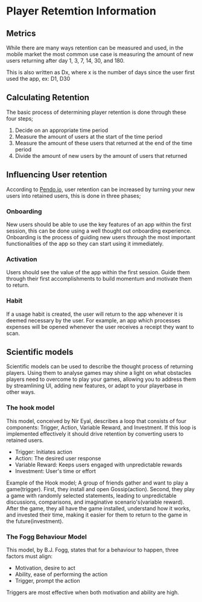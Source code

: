 # Player Retemtion Information
## Metrics
While there are many ways retention can be measured and used, in the mobile market the most common use case is measuring the amount of new users returning after day 1, 3, 7, 14, 30, and 180.

This is also written as Dx, where x is the number of days since the user first used the app, ex: D1, D30

## Calculating Retention

The basic process of determining player retention is done through these four steps;
1. Decide on an appropriate time period
2. Measure the amount of users at the start of the time period
3. Measure the amount of these users that returned at the end of the time period
4. Divide the amount of new users by the amount of users that returned

## Influencing User retention

According to [Pendo.io](https://www.pendo.io/glossary/user-retention/), user retention can be increased by turning your new users into retained users, this is done in three phases;

### Onboarding
New users should be able to use the key features of an app within the first session, this can be done using a well thought out onboarding experience. Onboarding is the process of guiding new users through the most important functionalities of the app so they can start using it immediately. 

### Activation
Users should see the value of the app within the first session. Guide them through their first accomplishments to build momentum and motivate them to return.

### Habit
If a usage habit is created, the user will return to the app whenever it is deemed necessary by the user. For example, an app which processes expenses will be opened whenever the user receives a receipt they want to scan. 

## Scientific models
Scientific models can be used to describe the thought process of returning players. Using them to analyse games may shine a light on what obstacles players need to overcome to play your games, allowing you to address them by streamlining UI, adding new features, or adapt to your playerbase in other ways.

### The hook model
This model, conceived by Nir Eyal, describes a loop that consists of four components: Trigger, Action, Variable Reward, and Investment. If this loop is implemented effectively it should drive retention by converting users to retained users.
- Trigger: Initiates action
- Action: The desired user response
- Variable Reward: Keeps users engaged with unpredictable rewards
- Investment: User's time or effort

Example of the Hook model;
A group of friends gather and want to play a game(trigger). First, they install and open Gossip(action). Second, they play a game with randomly selected statements, leading to unpredictable discussions, comparisons, and imaginative scenario's(variable reward). After the game, they all have the game installed, understand how it works, and invested their time, making it easier for them to return to the game in the future(investment).

### The Fogg Behaviour Model
This model, by B.J. Fogg, states that for a behaviour to happen, three factors must align: 
- Motivation, desire to act
- Ability, ease of performing the action
- Trigger, prompt the action

Triggers are most effective when both motivation and ability are high.
